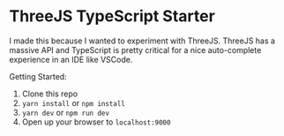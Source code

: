 # ThreeJS TypeScript Starter

I made this because I wanted to experiment with ThreeJS. ThreeJS has a massive API and TypeScript is pretty critical for a nice auto-complete experience in an IDE like VSCode.

Getting Started:

1. Clone this repo
2. `yarn install` or `npm install`
3. `yarn dev` or `npm run dev`
4. Open up your browser to `localhost:9000`